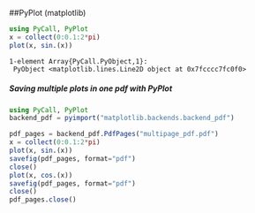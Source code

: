 ##PyPlot (matplotlib)

````julia
using PyCall, PyPlot
x = collect(0:0.1:2*pi)
plot(x, sin.(x))
````


````
1-element Array{PyCall.PyObject,1}:
 PyObject <matplotlib.lines.Line2D object at 0x7fcccc7fc0f0>
````




##### Saving multiple plots in one pdf with PyPlot

````julia
using PyCall, PyPlot
backend_pdf = pyimport("matplotlib.backends.backend_pdf")

pdf_pages = backend_pdf.PdfPages("multipage_pdf.pdf")
x = collect(0:0.1:2*pi)
plot(x, sin.(x))
savefig(pdf_pages, format="pdf")
close()
plot(x, cos.(x))
savefig(pdf_pages, format="pdf")
close()
pdf_pages.close()
````


